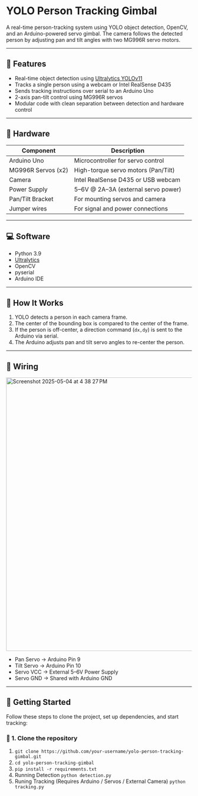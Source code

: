# YOLO Person Tracking Gimbal

A real-time person-tracking system using YOLO object detection, OpenCV, and an Arduino-powered servo gimbal. The camera follows the detected person by adjusting pan and tilt angles with two MG996R servo motors.

---

## 🔧 Features

- Real-time object detection using [Ultralytics YOLOv11](https://github.com/ultralytics/ultralytics)
- Tracks a single person using a webcam or Intel RealSense D435
- Sends tracking instructions over serial to an Arduino Uno
- 2-axis pan-tilt control using MG996R servos
- Modular code with clean separation between detection and hardware control

---

## 🧰 Hardware

| Component         | Description                     |
|------------------|---------------------------------|
| Arduino Uno       | Microcontroller for servo control |
| MG996R Servos (x2)| High-torque servo motors (Pan/Tilt) |
| Camera            | Intel RealSense D435 or USB webcam |
| Power Supply      | 5–6V @ 2A–3A (external servo power) |
| Pan/Tilt Bracket  | For mounting servos and camera  |
| Jumper wires      | For signal and power connections |

---

## 💻 Software

- Python 3.9
- [Ultralytics](https://pypi.org/project/ultralytics/)
- OpenCV
- pyserial
- Arduino IDE

---

## 🧠 How It Works

1. YOLO detects a person in each camera frame.
2. The center of the bounding box is compared to the center of the frame.
3. If the person is off-center, a direction command (`dx,dy`) is sent to the Arduino via serial.
4. The Arduino adjusts pan and tilt servo angles to re-center the person.

---

## 🔌 Wiring
<img width="740" alt="Screenshot 2025-05-04 at 4 38 27 PM" src="https://github.com/user-attachments/assets/79c035d8-8a08-4cea-af6c-f9197b9bddfc" />

- Pan Servo -> Arduino Pin 9
- Tilt Servo -> Arduino Pin 10
- Servo VCC -> External 5–6V Power Supply
- Servo GND -> Shared with Arduino GND

---

## 🚀 Getting Started

Follow these steps to clone the project, set up dependencies, and start tracking:

### 🧩 1. Clone the repository
1. ```git clone https://github.com/your-username/yolo-person-tracking-gimbal.git```
2. ```cd yolo-person-tracking-gimbal```
3. ```pip install -r requirements.txt```
4. Running Detection ```python detection.py```
5. Runing Tracking (Requires Arduino / Servos / External Camera) ```python tracking.py```

